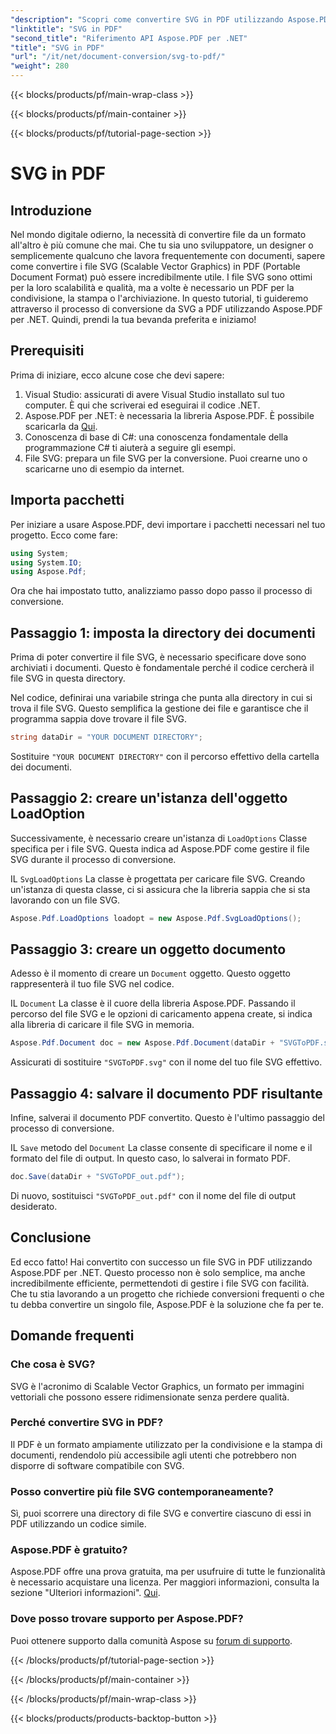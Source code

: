 ```yaml
---
"description": "Scopri come convertire SVG in PDF utilizzando Aspose.PDF per .NET in questo tutorial passo passo. Perfetto per sviluppatori e designer."
"linktitle": "SVG in PDF"
"second_title": "Riferimento API Aspose.PDF per .NET"
"title": "SVG in PDF"
"url": "/it/net/document-conversion/svg-to-pdf/"
"weight": 280
---
```


{{< blocks/products/pf/main-wrap-class >}}

{{< blocks/products/pf/main-container >}}

{{< blocks/products/pf/tutorial-page-section >}}

# SVG in PDF

## Introduzione

Nel mondo digitale odierno, la necessità di convertire file da un formato all'altro è più comune che mai. Che tu sia uno sviluppatore, un designer o semplicemente qualcuno che lavora frequentemente con documenti, sapere come convertire i file SVG (Scalable Vector Graphics) in PDF (Portable Document Format) può essere incredibilmente utile. I file SVG sono ottimi per la loro scalabilità e qualità, ma a volte è necessario un PDF per la condivisione, la stampa o l'archiviazione. In questo tutorial, ti guideremo attraverso il processo di conversione da SVG a PDF utilizzando Aspose.PDF per .NET. Quindi, prendi la tua bevanda preferita e iniziamo!

## Prerequisiti

Prima di iniziare, ecco alcune cose che devi sapere:

1. Visual Studio: assicurati di avere Visual Studio installato sul tuo computer. È qui che scriverai ed eseguirai il codice .NET.
2. Aspose.PDF per .NET: è necessaria la libreria Aspose.PDF. È possibile scaricarla da [Qui](https://releases.aspose.com/pdf/net/).
3. Conoscenza di base di C#: una conoscenza fondamentale della programmazione C# ti aiuterà a seguire gli esempi.
4. File SVG: prepara un file SVG per la conversione. Puoi crearne uno o scaricarne uno di esempio da internet.

## Importa pacchetti

Per iniziare a usare Aspose.PDF, devi importare i pacchetti necessari nel tuo progetto. Ecco come fare:

```csharp
using System;
using System.IO;
using Aspose.Pdf;
```
Ora che hai impostato tutto, analizziamo passo dopo passo il processo di conversione.

## Passaggio 1: imposta la directory dei documenti

Prima di poter convertire il file SVG, è necessario specificare dove sono archiviati i documenti. Questo è fondamentale perché il codice cercherà il file SVG in questa directory.

Nel codice, definirai una variabile stringa che punta alla directory in cui si trova il file SVG. Questo semplifica la gestione dei file e garantisce che il programma sappia dove trovare il file SVG.

```csharp
string dataDir = "YOUR DOCUMENT DIRECTORY";
```

Sostituire `"YOUR DOCUMENT DIRECTORY"` con il percorso effettivo della cartella dei documenti.

## Passaggio 2: creare un'istanza dell'oggetto LoadOption

Successivamente, è necessario creare un'istanza di `LoadOptions` Classe specifica per i file SVG. Questa indica ad Aspose.PDF come gestire il file SVG durante il processo di conversione.

IL `SvgLoadOptions` La classe è progettata per caricare file SVG. Creando un'istanza di questa classe, ci si assicura che la libreria sappia che si sta lavorando con un file SVG.

```csharp
Aspose.Pdf.LoadOptions loadopt = new Aspose.Pdf.SvgLoadOptions();
```

## Passaggio 3: creare un oggetto documento

Adesso è il momento di creare un `Document` oggetto. Questo oggetto rappresenterà il tuo file SVG nel codice.

IL `Document` La classe è il cuore della libreria Aspose.PDF. Passando il percorso del file SVG e le opzioni di caricamento appena create, si indica alla libreria di caricare il file SVG in memoria.

```csharp
Aspose.Pdf.Document doc = new Aspose.Pdf.Document(dataDir + "SVGToPDF.svg", loadopt);
```

Assicurati di sostituire `"SVGToPDF.svg"` con il nome del tuo file SVG effettivo.

## Passaggio 4: salvare il documento PDF risultante

Infine, salverai il documento PDF convertito. Questo è l'ultimo passaggio del processo di conversione.

IL `Save` metodo del `Document` La classe consente di specificare il nome e il formato del file di output. In questo caso, lo salverai in formato PDF.

```csharp
doc.Save(dataDir + "SVGToPDF_out.pdf");
```

Di nuovo, sostituisci `"SVGToPDF_out.pdf"` con il nome del file di output desiderato.

## Conclusione

Ed ecco fatto! Hai convertito con successo un file SVG in PDF utilizzando Aspose.PDF per .NET. Questo processo non è solo semplice, ma anche incredibilmente efficiente, permettendoti di gestire i file SVG con facilità. Che tu stia lavorando a un progetto che richiede conversioni frequenti o che tu debba convertire un singolo file, Aspose.PDF è la soluzione che fa per te.

## Domande frequenti

### Che cosa è SVG?
SVG è l'acronimo di Scalable Vector Graphics, un formato per immagini vettoriali che possono essere ridimensionate senza perdere qualità.

### Perché convertire SVG in PDF?
Il PDF è un formato ampiamente utilizzato per la condivisione e la stampa di documenti, rendendolo più accessibile agli utenti che potrebbero non disporre di software compatibile con SVG.

### Posso convertire più file SVG contemporaneamente?
Sì, puoi scorrere una directory di file SVG e convertire ciascuno di essi in PDF utilizzando un codice simile.

### Aspose.PDF è gratuito?
Aspose.PDF offre una prova gratuita, ma per usufruire di tutte le funzionalità è necessario acquistare una licenza. Per maggiori informazioni, consulta la sezione "Ulteriori informazioni". [Qui](https://purchase.aspose.com/buy).

### Dove posso trovare supporto per Aspose.PDF?
Puoi ottenere supporto dalla comunità Aspose su [forum di supporto](https://forum.aspose.com/c/pdf/10).

{{< /blocks/products/pf/tutorial-page-section >}}

{{< /blocks/products/pf/main-container >}}

{{< /blocks/products/pf/main-wrap-class >}}

{{< blocks/products/products-backtop-button >}}